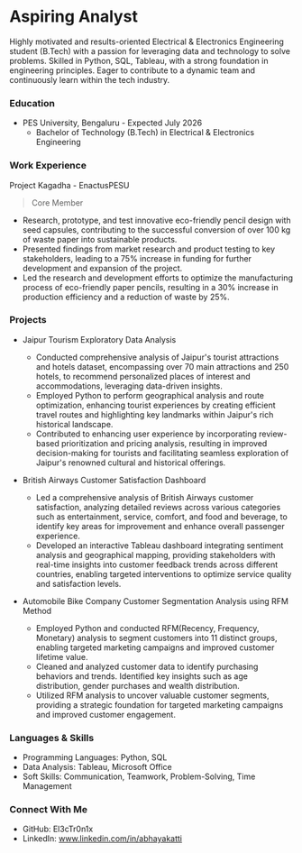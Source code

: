 # Aspiring Analyst

Highly motivated and results-oriented Electrical & Electronics Engineering student (B.Tech) with a passion for leveraging data and technology to solve problems. Skilled in Python, SQL, Tableau, with a strong foundation in engineering principles. Eager to contribute to a dynamic team and continuously learn within the tech industry.

### Education

- PES University, Bengaluru - Expected July 2026
  + Bachelor of Technology (B.Tech) in Electrical & Electronics Engineering


### Work Experience

Project Kagadha - EnactusPESU 
> Core Member

- Research, prototype, and test innovative eco-friendly pencil design with seed capsules, contributing to the successful conversion of over 100 kg of waste paper into sustainable products.
- Presented findings from market research and product testing to key stakeholders, leading to a 75% increase in funding for further development and expansion of the project.
- Led the research and development efforts to optimize the manufacturing process of eco-friendly paper pencils, resulting in a 30% increase in production efficiency and a reduction of waste by 25%.

### Projects

+ Jaipur Tourism Exploratory Data Analysis
  - Conducted comprehensive analysis of Jaipur's tourist attractions and hotels dataset, encompassing over 70 main attractions and 250 hotels, to recommend personalized places of interest and accommodations, leveraging data-driven insights.
  - Employed Python to perform geographical analysis and route optimization, enhancing tourist experiences by creating efficient travel routes and highlighting key landmarks within Jaipur's rich historical landscape.
  - Contributed to enhancing user experience by incorporating review-based prioritization and pricing analysis, resulting in improved decision-making for tourists and facilitating seamless exploration of Jaipur's renowned cultural and historical offerings.
  

+ British Airways Customer Satisfaction Dashboard
  - Led a comprehensive analysis of British Airways customer satisfaction, analyzing detailed reviews across various categories such as entertainment, service, comfort, and food and beverage, to identify key areas for improvement and enhance overall passenger experience.
  - Developed an interactive Tableau dashboard integrating sentiment analysis and geographical mapping, providing stakeholders with real-time insights into customer feedback trends across different countries, enabling targeted interventions to optimize service quality and satisfaction levels.


+ Automobile Bike Company Customer Segmentation Analysis using RFM Method
  - Employed Python and conducted RFM(Recency, Frequency, Monetary) analysis to segment customers into 11 distinct groups, enabling targeted marketing campaigns and improved customer lifetime value.
  - Cleaned and analyzed customer data to identify purchasing behaviors and trends. Identified key insights such as age distribution, gender purchases and wealth distribution.
  - Utilized RFM analysis to uncover valuable customer segments, providing a strategic foundation for targeted marketing campaigns and improved customer engagement.


### Languages & Skills

- Programming Languages: Python, SQL
- Data Analysis: Tableau, Microsoft Office
- Soft Skills: Communication, Teamwork, Problem-Solving, Time Management

### Connect With Me

+ GitHub: El3cTr0n1x
+ LinkedIn: www.linkedin.com/in/abhayakatti

